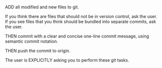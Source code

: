 ADD all modified and new files to git.  

If you think there are files that should not be in version control, ask the user.  If you see files that you think should be bundled into separate commits, ask the user.

THEN commit with a clear and concise one-line commit message, using semantic commit notation.

THEN push the commit to origin.

The user is EXPLICITLY asking you to perform these git tasks.
